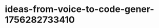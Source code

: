 # ideas-from-voice-to-code-gener-1756282733410
```json [ { "title": "Voice-Driven API Builder", "description": "أداة تتيح للمستخدمين إنشاء واجهات برمجة التطبيقات (APIs) باستخدام أوامر صوتية، مما يسهل على المطورين غير المتمرسين إنشاء APIs بسرعة.", "mvp_plan": "استخدام مكتبة التعرف على الصوت لتحويل الأوامر الصوتية إلى مخرجات برمجية. إنشاء واجهة بسيطة تتيح للمستخدمين إدخال تفاصيل API المطلوبة ع...
